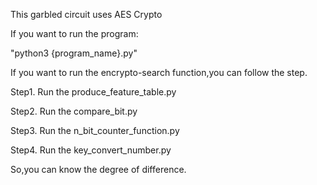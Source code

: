 This garbled circuit uses AES Crypto

If you want to run the program:

"python3 {program_name}.py"

If you want to run the encrypto-search function,you can follow the step.

Step1. Run the produce_feature_table.py

Step2. Run the compare_bit.py

Step3. Run the n_bit_counter_function.py

Step4. Run the key_convert_number.py

So,you can know the degree of difference.